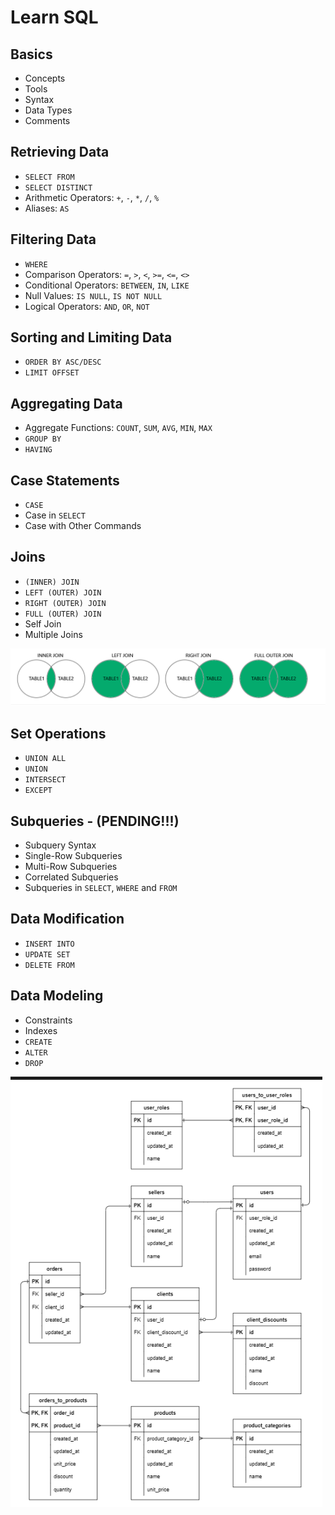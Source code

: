 # Learn SQL

## Basics

- Concepts
- Tools
- Syntax
- Data Types
- Comments

## Retrieving Data

- `SELECT FROM`
- `SELECT DISTINCT`
- Arithmetic Operators: `+`, `-`, `*`, `/`, `%`
- Aliases: `AS`

## Filtering Data

- `WHERE`
- Comparison Operators: `=`, `>`, `<`, `>=`, `<=`, `<>`
- Conditional Operators: `BETWEEN`, `IN`, `LIKE`
- Null Values: `IS NULL`, `IS NOT NULL`
- Logical Operators: `AND`, `OR`, `NOT`

## Sorting and Limiting Data

- `ORDER BY ASC/DESC`
- `LIMIT OFFSET`

## Aggregating Data

- Aggregate Functions: `COUNT`, `SUM`, `AVG`, `MIN`, `MAX`
- `GROUP BY`
- `HAVING`

## Case Statements

- `CASE`
- Case in `SELECT`
- Case with Other Commands

## Joins

- `(INNER) JOIN`
- `LEFT (OUTER) JOIN`
- `RIGHT (OUTER) JOIN`
- `FULL (OUTER) JOIN`
- Self Join
- Multiple Joins

![img-joins](/lessons/sql/media/img-joins.png)

## Set Operations

- `UNION ALL`
- `UNION`
- `INTERSECT`
- `EXCEPT`

## Subqueries - (PENDING!!!)

- Subquery Syntax
- Single-Row Subqueries
- Multi-Row Subqueries
- Correlated Subqueries
- Subqueries in `SELECT`, `WHERE` and `FROM`

## Data Modification

- `INSERT INTO`
- `UPDATE SET`
- `DELETE FROM`

## Data Modeling

- Constraints
- Indexes
- `CREATE`
- `ALTER`
- `DROP`

![img-data-modeling](/lessons/sql/media/img-data-modeling.png)
